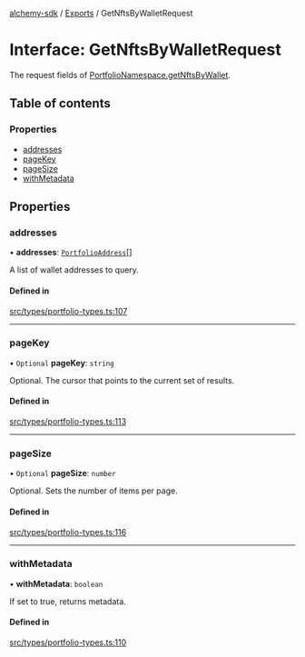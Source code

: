 [alchemy-sdk](../README.md) / [Exports](../modules.md) / GetNftsByWalletRequest

# Interface: GetNftsByWalletRequest

The request fields of [PortfolioNamespace.getNftsByWallet](../classes/PortfolioNamespace.md#getnftsbywallet).

## Table of contents

### Properties

- [addresses](GetNftsByWalletRequest.md#addresses)
- [pageKey](GetNftsByWalletRequest.md#pagekey)
- [pageSize](GetNftsByWalletRequest.md#pagesize)
- [withMetadata](GetNftsByWalletRequest.md#withmetadata)

## Properties

### addresses

• **addresses**: [`PortfolioAddress`](PortfolioAddress.md)[]

A list of wallet addresses to query.

#### Defined in

[src/types/portfolio-types.ts:107](https://github.com/alchemyplatform/alchemy-sdk-js/blob/1ee40cb2/src/types/portfolio-types.ts#L107)

___

### pageKey

• `Optional` **pageKey**: `string`

Optional. The cursor that points to the current set of results.

#### Defined in

[src/types/portfolio-types.ts:113](https://github.com/alchemyplatform/alchemy-sdk-js/blob/1ee40cb2/src/types/portfolio-types.ts#L113)

___

### pageSize

• `Optional` **pageSize**: `number`

Optional. Sets the number of items per page.

#### Defined in

[src/types/portfolio-types.ts:116](https://github.com/alchemyplatform/alchemy-sdk-js/blob/1ee40cb2/src/types/portfolio-types.ts#L116)

___

### withMetadata

• **withMetadata**: `boolean`

If set to true, returns metadata.

#### Defined in

[src/types/portfolio-types.ts:110](https://github.com/alchemyplatform/alchemy-sdk-js/blob/1ee40cb2/src/types/portfolio-types.ts#L110)
